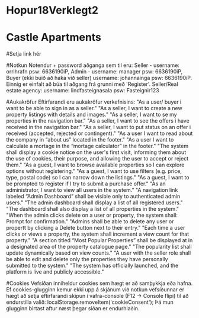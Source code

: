 # Hopur18Verklegt2
# Castle Apartments

#Setja link hér

#Notkun
Notendur + password aðganga sem til eru: 
Seller - username: orrihrafn psw: 6636190iP, Admin - username: manager psw: 6636190iP, Buyer (ekki búið að haka við seller) username: johannainga psw: 6636190iP. Einnig er einfalt að búa til aðgang frá grunni með 'Register'.
Seller/Real estate agency: username: lindfasteignasala psw: Fasteignir123

#Aukakröfur
Eftirfarandi eru aukakröfur verkefnisins:
"As a user/ buyer i want to be able to sign in as a seller."
"As a seller, I want to create a new property listings with details and images."
"As a seller, I want to se my properties in the navigation bar."
"As a seller, I want to see the offers i have received in the navigation bar."
"As a seller, I want to put status on an offer i received (accepted, rejected or contingent)."
"As a user I want to read about the company in “about us” located in the footer."
"As a user I want to calculate a mortage in the “mortage calculator” in the footer."
"The system shall display a cookie notice on the user's first visit, informing them about the use of cookies, their purpose, and allowing the user to accept or reject them."
"As a guest, I want to browse available properties so I can explore options without registering."
"As a guest, I want to use filters (e.g. price, type, postal code) so I can narrow down the listings."
"As a guest, I want to be prompted to register if I try to submit a purchase offer."
"As an administrator, I want to view all users in the system."
"A navigation link labeled “Admin Dashboard” shall be visible only to authenticated admin users."
"The admin dashboard shall display a list of all registered users."
"The dashboard shall also display a list of all properties in the system."
"When the admin clicks delete on a user or property, the system shall: Prompt for confirmation."
"Admins shall be able to delete any user or propertt  by clicking a Delete button next to their entry."
"Each time a user clicks or views a property, the system shall increment a view count for that property."
"A section titled “Most Popular Properties” shall be displayed at in a designated area of the property catalogue page."
"The popularity list shall update dynamically based on view counts."
"A user with the seller role shall be able to  edit and delete only the properties they have personally submitted to the system."
"The system has officially launched, and the platform is live and publicly accessible."

#Cookies
Vefsíðan inniheldur cookies sem hægt er að samþykkja eða hafna. Ef cookies-glugginn kemur ekki upp á skjánum við notkun vefsíðunnar er hægt að setja eftirfarandi skipun í vafra-console (F12 → Console flipi) til að endurstilla valið: localStorage.removeItem('cookieConsent'); Þá mun glugginn birtast aftur næst þegar síðan er endurhlaðin.
